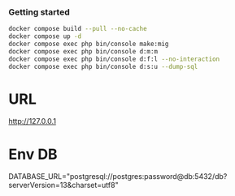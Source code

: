 ### Getting started

```bash
docker compose build --pull --no-cache
docker compose up -d
docker compose exec php bin/console make:mig
docker compose exec php bin/console d:m:m
docker compose exec php bin/console d:f:l --no-interaction
docker compose exec php bin/console d:s:u --dump-sql
```

# URL

<http://127.0.0.1>

# Env DB

DATABASE_URL="postgresql://postgres:password@db:5432/db?serverVersion=13&charset=utf8"
